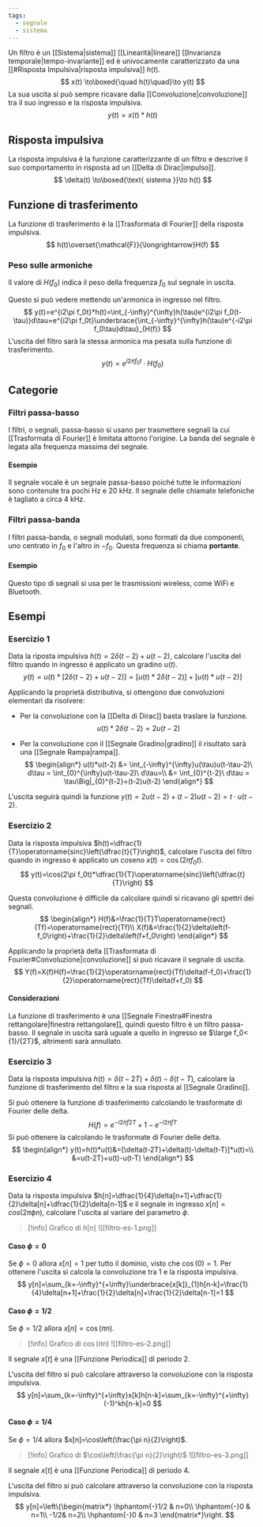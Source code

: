 ```yaml
---
tags:
  - segnale
  - sistema
---
```

Un filtro è un [[Sistema|sistema]] [[Linearità|lineare]] [[Invarianza temporale|tempo-invariante]] ed è univocamente caratterizzato da una [[#Risposta Impulsiva|risposta impulsiva]] $h(t)$.
$$
x(t) \to\boxed{\quad h(t)\quad}\to y(t)
$$
La sua uscita si può sempre ricavare dalla [[Convoluzione|convoluzione]] tra il suo ingresso e la risposta impulsiva.
$$
y(t) = x(t)*h(t)
$$
## Risposta impulsiva
 La risposta impulsiva è la funzione caratterizzante di un filtro e descrive il suo comportamento in risposta ad un [[Delta di Dirac|impulso]]. 
$$
\delta(t) \to\boxed{\text{ sistema }}\to h(t)
$$
## Funzione di trasferimento
La funzione di trasferimento è la [[Trasformata di Fourier]] della risposta impulsiva.
$$
h(t)\overset{\mathcal{F}}{\longrightarrow}H(f)
$$
### Peso sulle armoniche
Il valore di $H(f_0)$ indica il peso della frequenza $f_0$ sul segnale in uscita. 

Questo si può vedere mettendo un'armonica in ingresso nel filtro.
$$
y(t)=e^{i2\pi f_0t}*h(t)=\int_{-\infty}^{\infty}h(\tau)e^{i2\pi f_0(t-\tau)}d\tau=e^{i2\pi f_0t}\underbrace{\int_{-\infty}^{\infty}h(\tau)e^{-i2\pi f_0\tau}d\tau}_{H(f)}
$$
L'uscita del filtro sarà la stessa armonica ma pesata sulla funzione di trasferimento.
$$
y(t)=e^{i2\pi f_0t}\cdot H(f_0)
$$
## Categorie
### Filtri passa-basso
I filtri, o segnali, passa-basso si usano per trasmettere segnali la cui [[Trasformata di Fourier]] è limitata attorno l'origine. La banda del segnale è legata alla frequenza massima del segnale.
#### Esempio
Il segnale vocale è un segnale passa-basso poiché tutte le informazioni sono contenute tra pochi Hz e 20 kHz. Il segnale delle chiamate telefoniche è tagliato a circa 4 kHz.
### Filtri passa-banda
I filtri passa-banda, o segnali modulati, sono formati da due componenti, uno centrato in $f_0$ e l'altro in $-f_0$. Questa frequenza si chiama **portante**.
#### Esempio
Questo tipo di segnali si usa per le trasmissioni wireless, come WiFi e Bluetooth.
## Esempi
### Esercizio 1
Data la riposta impulsiva $h(t) = 2\delta(t-2) + u(t-2)$, calcolare l'uscita del filtro quando in ingresso è applicato un gradino $u(t)$.
$$
y(t) = u(t)*[2\delta(t-2) + u(t-2)] = [u(t)*2\delta(t-2)] + [u(t)*u(t-2)]
$$

Applicando la proprietà distributiva, si ottengono due convoluzioni elementari da risolvere:

- Per la convoluzione con la [[Delta di Dirac]] basta traslare la funzione.
$$
u(t)*2\delta(t-2) = 2u(t-2)
$$

- Per la convoluzione con il [[Segnale Gradino|gradino]] il risultato sarà una [[Segnale Rampa|rampa]].
$$
\begin{align*}
u(t)*u(t-2) &= \int_{-\infty}^{\infty}u(\tau)u(t-\tau-2)\ d\tau = \int_{0}^{\infty}u(t-\tau-2)\ d\tau=\\
&= \int_{0}^{t-2}\ d\tau = \tau\Big|_{0}^{t-2}=(t-2)u(t-2)
\end{align*}
$$

L'uscita seguirà quindi la funzione $y(t) = 2u(t-2) + (t-2)u(t-2) = t\cdot u(t-2)$.
### Esercizio 2
Data la risposta impulsiva $h(t)=\dfrac{1}{T}\operatorname{sinc}\left(\dfrac{t}{T}\right)$, calcolare l'uscita del filtro quando in ingresso è applicato un coseno $x(t)=\cos(2\pi f_0t)$.
$$
y(t)=\cos(2\pi f_0t)*\dfrac{1}{T}\operatorname{sinc}\left(\dfrac{t}{T}\right)
$$

Questa convoluzione è difficile da calcolare quindi si ricavano gli spettri dei segnali.
$$
\begin{align*}
H(f)&=\frac{1}{T}T\operatorname{rect}(Tf)=\operatorname{rect}(Tf)\\
X(f)&=\frac{1}{2}\delta\left(f-f_0\right)+\frac{1}{2}\delta\left(f+f_0\right)
\end{align*}
$$

Applicando la proprietà della [[Trasformata di Fourier#Convoluzione|convoluzione]] si può ricavare il segnale di uscita.
$$
Y(f)=X(f)H(f)=\frac{1}{2}\operatorname{rect}(Tf)\delta(f-f_0)+\frac{1}{2}\operatorname{rect}(Tf)\delta(f+f_0)
$$
#### Considerazioni
La funzione di trasferimento è una [[Segnale Finestra#Finestra rettangolare|finestra rettangolare]], quindi questo filtro è un filtro passa-basso. Il segnale in uscita sarà uguale a quello in ingresso se $\large f_0< {1}/{2T}$, altrimenti sarà annullato.
### Esercizio 3
Data la risposta impulsiva $h(t)=\delta(t-2T)+\delta(t)-\delta(t-T)$, calcolare la funzione di trasferimento del filtro e la sua risposta al [[Segnale Gradino]].

Si può ottenere la funzione di trasferimento calcolando le trasformate di Fourier delle delta.
$$
H(f)=e^{-i2\pi f2T}+1-e^{-i2\pi fT}
$$
Si può ottenere la  calcolando le trasformate di Fourier delle delta.
$$
\begin{align*}
y(t)=h(t)*u(t)&=[\delta(t-2T)+\delta(t)-\delta(t-T)]*u(t)=\\
&=u(t-2T)+u(t)-u(t-T)
\end{align*}
$$
### Esercizio 4
Data la risposta impulsiva $h[n]=\dfrac{1}{4}\delta[n+1]+\dfrac{1}{2}\delta[n]+\dfrac{1}{2}\delta[n-1]$ e il segnale in ingresso $x[n]= cos(2\pi\phi n)$, calcolare l'uscita al variare del parametro $\phi$.

>[!info] Grafico di $h[n]$
>![[filtro-es-1.png]]
#### Caso $\phi=0$
Se $\phi=0$ allora $x[n]=1$ per tutto il dominio, visto che $\cos(0)=1$. Per ottenere l'uscita si calcola la convoluzione tra $1$ e la risposta impulsiva.
$$
y[n]=\sum_{k=-\infty}^{+\infty}\underbrace{x[k]}_{1}h[n-k]=\frac{1}{4}\delta[n+1]+\frac{1}{2}\delta[n]+\frac{1}{2}\delta[n-1]=1
$$
#### Caso $\phi=1/2$
Se $\phi=1/2$ allora $x[n]=\cos\left(\pi n\right)$.

>[!info] Grafico di $\cos\left(\pi n\right)$
>![[filtro-es-2.png]]

Il segnale $x[t]$ è una [[Funzione Periodica]] di periodo $2$.

L'uscita del filtro si può calcolare attraverso la convoluzione con la risposta impulsiva.
$$
y[n]=\sum_{k=-\infty}^{+\infty}x[k]h[n-k]=\sum_{k=-\infty}^{+\infty}(-1)^kh[n-k]=0
$$
#### Caso $\phi=1/4$
Se $\phi=1/4$ allora $x[n]=\cos\left(\frac{\pi n}{2}\right)$.

>[!info] Grafico di $\cos\left(\frac{\pi n}{2}\right)$
>![[filtro-es-3.png]]

Il segnale $x[t]$ è una [[Funzione Periodica]] di periodo $4$.

L'uscita del filtro si può calcolare attraverso la convoluzione con la risposta impulsiva.
$$
y[n]=\left\{\begin{matrix*}
\hphantom{-}1/2 & n=0\\
\hphantom{-}0 & n=1\\
-1/2& n=2\\
\hphantom{-}0 & n=3
\end{matrix*}\right.
$$
